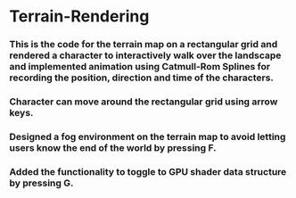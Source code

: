 # Terrain-Rendering
### This is the code for the terrain map on a rectangular grid and rendered a character to interactively walk over the landscape and implemented animation using Catmull-Rom Splines for recording the position, direction and time of the characters.
### Character can move around the rectangular grid using arrow keys.
### Designed a fog environment on the terrain map to avoid letting users know the end of the world by pressing F.
### Added the functionality to toggle to GPU shader data structure by pressing G.
